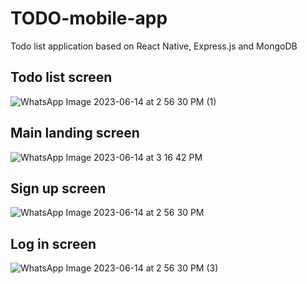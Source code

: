 # TODO-mobile-app
Todo list application based on React Native, Express.js and MongoDB

## Todo list screen

![WhatsApp Image 2023-06-14 at 2 56 30 PM (1)](https://github.com/EssamMohamedAbo-ElMkarem/TODO-mobile-app/assets/50668640/314dbe37-a2a6-4ff6-a4be-b1fdb1667f99)


## Main landing screen

![WhatsApp Image 2023-06-14 at 3 16 42 PM](https://github.com/EssamMohamedAbo-ElMkarem/TODO-mobile-app/assets/50668640/c721f915-7bd6-4438-9da8-6ed0b6992f9a)

## Sign up screen

![WhatsApp Image 2023-06-14 at 2 56 30 PM](https://github.com/EssamMohamedAbo-ElMkarem/TODO-mobile-app/assets/50668640/124b654b-60a8-4a07-948a-1c87729a5d9f)

## Log in screen

![WhatsApp Image 2023-06-14 at 2 56 30 PM (3)](https://github.com/EssamMohamedAbo-ElMkarem/TODO-mobile-app/assets/50668640/dd87e94c-41d9-4c24-9089-baa1dae20031)


